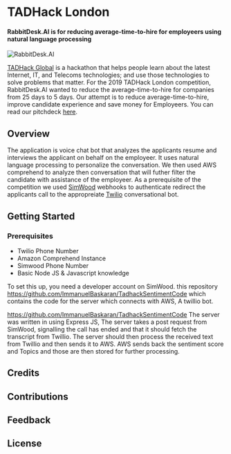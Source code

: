 # TADHack London
#### RabbitDesk.AI is for reducing average-time-to-hire for employeers using natural language processing

![RabbitDesk.AI](https://dominiconorton-images.s3-eu-west-1.amazonaws.com/TADHackLondon.jpg)

[TADHack Global](https://tadhack.com/2019/) is a hackathon that helps people learn about the latest Internet, IT, and Telecoms technologies; and use those technologies to solve problems that matter. For the 2019 TADHack London competition, RabbitDesk.AI wanted to reduce the average-time-to-hire for companies from 25 days to 5 days. Our attempt is to reduce average-time-to-hire, improve candidate experience and save money for Employeers. You can read our pitchdeck [here](../j).

## Overview

The application is voice chat bot that analyzes the applicants resume and interviews the applicant on behalf on the employeer. It uses natural language processing to personalize the conversation. We then used AWS comprehend to analyze then conversation that will futher filter the candidate with assistance of the employeer. As a prerequisite of the competition we used [SimWood](https://simwood.com/) webhooks to authenticate redirect the applicants call to the appropreiate [Twilio](https://www.twilio.com/) conversational bot.      

## Getting Started

### Prerequisites

+ Twilio Phone Number
+ Amazon Comprehend Instance 
+ Simwood Phone Number
+ Basic Node JS & Javascript knowledge

To set this up, you need a developer account on SimWood. this repository https://github.com/ImmanuelBaskaran/TadhackSentimentCode which contains the code for the server which connects with AWS, A twillio bot.

https://github.com/ImmanuelBaskaran/TadhackSentimentCode
The server was written in using Express JS, The server takes a post request from SimWood, signalling the call has ended and that it should fetch the transcript from Twillio. The server should then process the received text from Twillio and then sends it to AWS. AWS sends back the sentiment score and Topics and those are then stored for further processing.

## Credits

## Contributions 

## Feedback

## License


